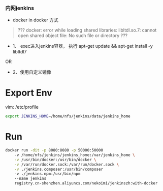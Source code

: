 ### 内网jenkins

- docker in docker 方式

> ??? docker: error while loading shared libraries: libltdl.so.7: cannot open shared object file: No such file or directory ???

- 1、 exec进入jenkins容器， 执行 apt-get update && apt-get install -y libltdl7

OR

- 2、使用自定义镜像

# Export Env

vim: /etc/profile

```bash
export JENKINS_HOME=/home/nfs/jenkins/data/jenkins_home
```

# Run

```bash
docker run -dit -p 8080:8080 -p 50000:50000
    -v /home/nfs/jenkins/jenkins_home:/var/jenkins_home \
    -v /usr/bin/docker:/usr/bin/docker \
    -v /var/run/docker.sock:/var/run/docker.sock \
    -v ./jenkins.composer:/usr/bin/composer
    -v ./jenkins.npm:/usr/bin/npm 
    --name jenkins
    registry.cn-shenzhen.aliyuncs.com/nekoimi/jenkinszh:with-docker
```
